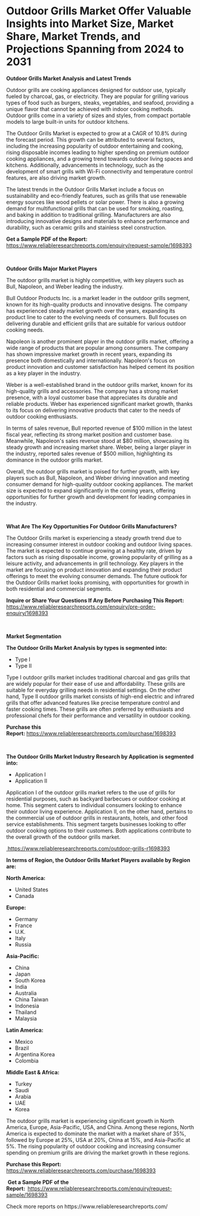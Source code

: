 <p><h1>Outdoor Grills Market Offer Valuable Insights into Market Size, Market Share, Market Trends, and Projections Spanning from 2024 to 2031</h1></p><p><strong>Outdoor Grills Market Analysis and Latest Trends</strong></p>
<p><p>Outdoor grills are cooking appliances designed for outdoor use, typically fueled by charcoal, gas, or electricity. They are popular for grilling various types of food such as burgers, steaks, vegetables, and seafood, providing a unique flavor that cannot be achieved with indoor cooking methods. Outdoor grills come in a variety of sizes and styles, from compact portable models to large built-in units for outdoor kitchens.</p><p>The Outdoor Grills Market is expected to grow at a CAGR of 10.8% during the forecast period. This growth can be attributed to several factors, including the increasing popularity of outdoor entertaining and cooking, rising disposable incomes leading to higher spending on premium outdoor cooking appliances, and a growing trend towards outdoor living spaces and kitchens. Additionally, advancements in technology, such as the development of smart grills with Wi-Fi connectivity and temperature control features, are also driving market growth.</p><p>The latest trends in the Outdoor Grills Market include a focus on sustainability and eco-friendly features, such as grills that use renewable energy sources like wood pellets or solar power. There is also a growing demand for multifunctional grills that can be used for smoking, roasting, and baking in addition to traditional grilling. Manufacturers are also introducing innovative designs and materials to enhance performance and durability, such as ceramic grills and stainless steel construction.</p></p>
<p><strong>Get a Sample PDF of the Report:&nbsp;</strong> <a href="https://www.reliableresearchreports.com/enquiry/request-sample/1698393">https://www.reliableresearchreports.com/enquiry/request-sample/1698393</a></p>
<p>&nbsp;</p>
<p><strong>Outdoor Grills Major Market Players</strong></p>
<p><p>The outdoor grills market is highly competitive, with key players such as Bull, Napoleon, and Weber leading the industry. </p><p>Bull Outdoor Products Inc. is a market leader in the outdoor grills segment, known for its high-quality products and innovative designs. The company has experienced steady market growth over the years, expanding its product line to cater to the evolving needs of consumers. Bull focuses on delivering durable and efficient grills that are suitable for various outdoor cooking needs.</p><p>Napoleon is another prominent player in the outdoor grills market, offering a wide range of products that are popular among consumers. The company has shown impressive market growth in recent years, expanding its presence both domestically and internationally. Napoleon's focus on product innovation and customer satisfaction has helped cement its position as a key player in the industry.</p><p>Weber is a well-established brand in the outdoor grills market, known for its high-quality grills and accessories. The company has a strong market presence, with a loyal customer base that appreciates its durable and reliable products. Weber has experienced significant market growth, thanks to its focus on delivering innovative products that cater to the needs of outdoor cooking enthusiasts.</p><p>In terms of sales revenue, Bull reported revenue of $100 million in the latest fiscal year, reflecting its strong market position and customer base. Meanwhile, Napoleon's sales revenue stood at $80 million, showcasing its steady growth and increasing market share. Weber, being a larger player in the industry, reported sales revenue of $500 million, highlighting its dominance in the outdoor grills market.</p><p>Overall, the outdoor grills market is poised for further growth, with key players such as Bull, Napoleon, and Weber driving innovation and meeting consumer demand for high-quality outdoor cooking appliances. The market size is expected to expand significantly in the coming years, offering opportunities for further growth and development for leading companies in the industry.</p></p>
<p>&nbsp;</p>
<p><strong>What Are The Key Opportunities For Outdoor Grills Manufacturers?</strong></p>
<p><p>The Outdoor Grills market is experiencing a steady growth trend due to increasing consumer interest in outdoor cooking and outdoor living spaces. The market is expected to continue growing at a healthy rate, driven by factors such as rising disposable income, growing popularity of grilling as a leisure activity, and advancements in grill technology. Key players in the market are focusing on product innovation and expanding their product offerings to meet the evolving consumer demands. The future outlook for the Outdoor Grills market looks promising, with opportunities for growth in both residential and commercial segments.</p></p>
<p><strong>Inquire or Share Your Questions If Any Before Purchasing This Report:</strong> <a href="https://www.reliableresearchreports.com/enquiry/pre-order-enquiry/1698393">https://www.reliableresearchreports.com/enquiry/pre-order-enquiry/1698393</a></p>
<p>&nbsp;</p>
<p><strong>Market Segmentation</strong></p>
<p><strong>The Outdoor Grills Market Analysis by types is segmented into:</strong></p>
<p><ul><li>Type I</li><li>Type II</li></ul></p>
<p><p>Type I outdoor grills market includes traditional charcoal and gas grills that are widely popular for their ease of use and affordability. These grills are suitable for everyday grilling needs in residential settings. On the other hand, Type II outdoor grills market consists of high-end electric and infrared grills that offer advanced features like precise temperature control and faster cooking times. These grills are often preferred by enthusiasts and professional chefs for their performance and versatility in outdoor cooking.</p></p>
<p><strong>Purchase this Report:&nbsp;</strong><a href="https://www.reliableresearchreports.com/purchase/1698393">https://www.reliableresearchreports.com/purchase/1698393</a></p>
<p>&nbsp;</p>
<p><strong>The Outdoor Grills Market Industry Research by Application is segmented into:</strong></p>
<p><ul><li>Application I</li><li>Application II</li></ul></p>
<p><p>Application I of the outdoor grills market refers to the use of grills for residential purposes, such as backyard barbecues or outdoor cooking at home. This segment caters to individual consumers looking to enhance their outdoor living experience. Application II, on the other hand, pertains to the commercial use of outdoor grills in restaurants, hotels, and other food service establishments. This segment targets businesses looking to offer outdoor cooking options to their customers. Both applications contribute to the overall growth of the outdoor grills market.</p></p>
<p><a href="https://www.reliableresearchreports.com/outdoor-grills-r1698393">&nbsp;https://www.reliableresearchreports.com/outdoor-grills-r1698393</a></p>
<p><strong>In terms of Region, the Outdoor Grills Market Players available by Region are:</strong></p>
<p>
    <p> <strong> North America: </strong>
        <ul>
            <li>United States</li>
            <li>Canada</li>
        </ul>
        </p> 
    <p> <strong> Europe: </strong>
        <ul>
            <li>Germany</li>
            <li>France</li>
            <li>U.K.</li>
            <li>Italy</li>
            <li>Russia</li>
        </ul>
        </p> 
    <p> <strong> Asia-Pacific: </strong>
        <ul>
            <li>China</li>
            <li>Japan</li>
            <li>South Korea</li>
            <li>India</li>
            <li>Australia</li>
            <li>China Taiwan</li>
            <li>Indonesia</li>
            <li>Thailand</li>
            <li>Malaysia</li>
        </ul>
        </p> 
    <p> <strong> Latin America: </strong>
        <ul>
            <li>Mexico</li>
            <li>Brazil</li>
            <li>Argentina Korea</li>
            <li>Colombia</li>
        </ul>
        </p> 
    <p> <strong> Middle East & Africa: </strong>
        <ul>
            <li>Turkey</li>
            <li>Saudi</li>
            <li>Arabia</li>
            <li>UAE</li>
            <li>Korea</li>
        </ul>
    </p>
    </p>
<p><p>The outdoor grills market is experiencing significant growth in North America, Europe, Asia-Pacific, USA, and China. Among these regions, North America is expected to dominate the market with a market share of 35%, followed by Europe at 25%, USA at 20%, China at 15%, and Asia-Pacific at 5%. The rising popularity of outdoor cooking and increasing consumer spending on premium grills are driving the market growth in these regions.</p></p>
<p><strong>Purchase this Report: </strong><a href="https://www.reliableresearchreports.com/purchase/1698393">https://www.reliableresearchreports.com/purchase/1698393</a></p>
<p>&nbsp;<strong>Get a Sample PDF of the Report:&nbsp;&nbsp;</strong><a href="https://www.reliableresearchreports.com/enquiry/request-sample/1698393">https://www.reliableresearchreports.com/enquiry/request-sample/1698393</a></p>
<p><strong></strong></p>
<p>Check more reports on https://www.reliableresearchreports.com/</p>